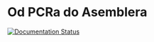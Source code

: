 # Od PCRa do Asemblera

[![Documentation Status](https://readthedocs.org/projects/od-pcra-do-asemblera/badge/?version=latest)](https://od-pcra-do-asemblera.readthedocs.io/en/latest/?badge=latest)
